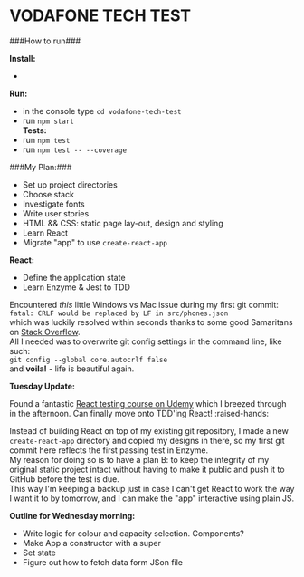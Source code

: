 # VODAFONE TECH TEST

###How to run###

**Install:**

-

**Run:**

- in the console type `cd vodafone-tech-test`
- run `npm start`  
  **Tests:**
- run `npm test`
- run `npm test -- --coverage`

###My Plan:###

- Set up project directories
- Choose stack
- Investigate fonts
- Write user stories
- HTML && CSS: static page lay-out, design and styling
- Learn React
- Migrate "app" to use `create-react-app`

**React:**

- Define the application state
- Learn Enzyme & Jest to TDD

Encountered _this_ little Windows vs Mac issue during my first git commit:  
`fatal: CRLF would be replaced by LF in src/phones.json`  
which was luckily resolved within seconds thanks to some good Samaritans on [Stack Overflow](https://stackoverflow.com/questions/20168639/git-commit-get-fatal-error-fatal-crlf-would-be-replaced-by-lf-in).  
All I needed was to overwrite git config settings in the command line, like such:  
`git config --global core.autocrlf false`  
and **voila!** - life is beautiful again.

**Tuesday Update:**

Found a fantastic [React testing course on Udemy](https://www.udemy.com/react-testing/) which I breezed through in the afternoon. Can finally move onto TDD'ing React! :raised-hands:

Instead of building React on top of my existing git repository, I made a new `create-react-app` directory and copied my designs in there, so my first git commit here reflects the first passing test in Enzyme.  
My reason for doing so is to have a plan B: to keep the integrity of my original static project intact without having to make it public and push it to GitHub before the test is due.  
This way I'm keeping a backup just in case I can't get React to work the way I want it to by tomorrow, and I can make the "app" interactive using plain JS.

**Outline for Wednesday morning:**

- Write logic for colour and capacity selection. Components?
- Make App a constructor with a super
- Set state
- Figure out how to fetch data form JSon file

